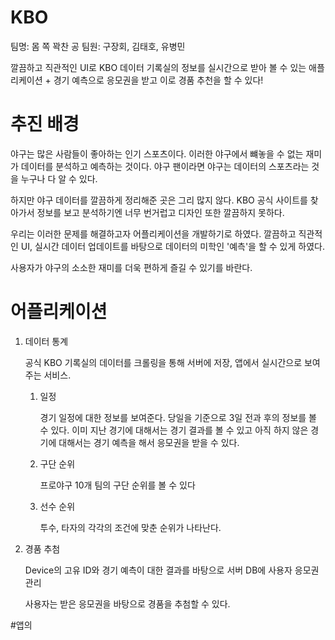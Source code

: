 # KBO

팀명: 몸 쪽 꽉찬 공
팀원: 구장회, 김태호, 유병민

깔끔하고 직관적인 UI로 KBO 데이터 기록실의 정보를 실시간으로 받아 볼 수 있는 애플리케이션
                    +
경기 예측으로 응모권을 받고 이로 경품 추천을 할 수 있다!

# 추진 배경

 야구는 많은 사람들이 좋아하는 인기 스포츠이다. 이러한 야구에서 뺴놓을 수 없는 재미가 데이터를 분석하고 예측하는 것이다. 야구 팬이라면 야구는 데이터의 스포츠라는 것을 누구나 다 알 수 있다.

하지만 야구 데이터를 깔끔하게 정리해준 곳은 그리 많지 않다. KBO 공식 사이트를 찾아가서 정보를 보고 분석하기엔 너무 번거럽고 디자인 또한 깔끔하지 못하다.

우리는 이러한 문제를 해결하고자 어플리케이션을 개발하기로 하였다. 깔끔하고 직관적인 UI, 실시간 데이터 업데이트를 바탕으로 데이터의 미학인 '예측'을 할 수 있게 하였다.

사용자가 야구의 소소한 재미를 더욱 편하게 즐길 수 있기를 바란다.

# 어플리케이션

1. 데이터 통계
    
    공식 KBO 기록실의 데이터를 크롤링을 통해 서버에 저장, 앱에서 실시간으로 보여주는 서비스.
    
    1) 일정
        
        경기 일정에 대한 정보를 보여준다. 당일을 기준으로 3일 전과 후의 정보를 볼 수 있다. 
        이미 지난 경기에 대해서는 경기 결과를 볼 수 있고 아직 하지 않은 경기에 대해서는 경기 예측을 해서 응모권을 받을 수 있다.

    2) 구단 순위

        프로야구 10개 팀의 구단 순위를 볼 수 있다

    3) 선수 순위
    
        투수, 타자의 각각의 조건에 맞춘 순위가 나타난다. 
    

2. 경품 추첨

    Device의 고유 ID와 경기 예측이 대한 결과를 바탕으로 서버 DB에 사용자 응모권 관리

    사용자는 받은 응모권을 바탕으로 경품을 추첨할 수 있다.

#앱의 






